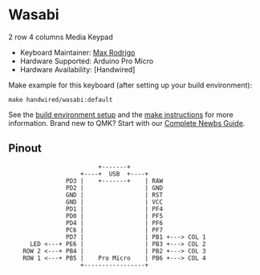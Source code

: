 # Wasabi

2 row 4 columns Media Keypad

- Keyboard Maintainer: [Max Rodrigo](https://github.com/maxrodrigo)
- Hardware Supported: Arduino Pro Micro
- Hardware Availability: [Handwired]

Make example for this keyboard (after setting up your build environment):

    make handwired/wasabi:default

See the [build environment setup](https://docs.qmk.fm/#/getting_started_build_tools) and the [make instructions](https://docs.qmk.fm/#/getting_started_make_guide) for more information. Brand new to QMK? Start with our [Complete Newbs Guide](https://docs.qmk.fm/#/newbs).

## Pinout

```
                         +-------+
                    +----+  USB  +----+
                PD3 |    +-------+    | RAW
                PD2 |                 | GND
                GND |                 | RST
                GND |                 | VCC
                PD1 |                 | PF4
                PD0 |                 | PF5
                PD4 |                 | PF6
                PC6 |                 | PF7
                PD7 |                 | PB1 +---> COL 1
      LED <---+ PE6 |                 | PB3 +---> COL 2
    ROW 2 <---+ PB4 |                 | PB2 +---> COL 3
    ROW 1 <---+ PB5 |    Pro Micro    | PB6 +---> COL 4
                    +-----------------+
```
